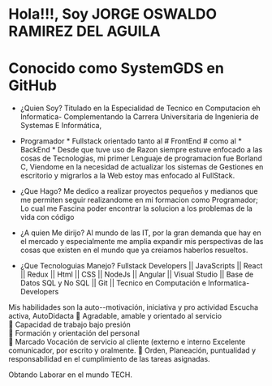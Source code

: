 # Hola!!!, Soy JORGE OSWALDO RAMIREZ DEL AGUILA
# Conocido como SystemGDS en GitHub

* ¿Quien Soy?
Titulado en la Especialidad de Tecnico en Computacion eh Informatica-
Complementando la Carrera Universitaria de Ingenieria de Systemas E Informática,
* Programador * Fullstack orientado tanto al # FrontEnd # como al * BackEnd *
Desde que tuve uso de Razon siempre estuve enfocado a las cosas de Tecnologias,
mi primer Lenguaje de programacion fue Borland C, Viendome en la necesidad de actualizar
los sistemas de Gestiones en escritorio y migrarlos a la Web estoy mas enfocado al FullStack.

* ¿Que Hago?
Me dedico a realizar proyectos pequeños y medianos que me  permiten seguir realizandome
en mi formacion como Programador; Lo cual me Fascina poder encontrar la solucion a los problemas
de la vida con código

* ¿A quien Me dirijo?
Al mundo de las IT, por la gran demanda que hay en el mercado y especialmente me amplia expandir
mis perspectivas de las cosas que existen en el mundo que ya creiamos haberlos resueltos.

* ¿Que Tecnologuias Manejo?
Fullstack Developers || JavaScripts || React || Redux || Html || CSS || NodeJs || Angular
|| Visual Studio || Base de Datos SQL y No SQL || Git ||
Tecnico en Computación e Informatica-Developers <br>

 Mis habilidades son la auto--motivación, iniciativa y pro actividad
Escucha activa, AutoDidacta
 Agradable, amable y orientado al servicio <br>
 Capacidad de trabajo bajo presión <br>
 Formación y orientación del personal <br>
 Marcado Vocación de servicio al cliente (externo e interno Excelente
comunicador, por escrito y oralmente.
 Orden, Planeación, puntualidad y responsabilidad en el
cumplimiento de las tareas asignadas.

Obtando Laborar en el mundo TECH.
